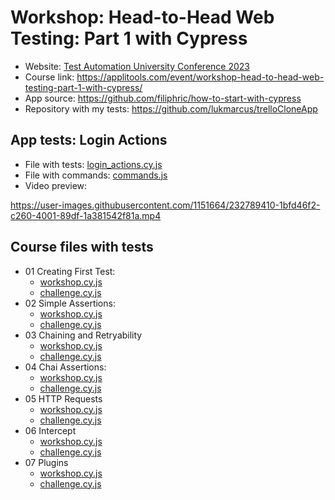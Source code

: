 # Workshop: Head-to-Head Web Testing: Part 1 with Cypress
- Website: [Test Automation University Conference 2023](https://applitools.com/on-demand-videos/test-automation-university-conference-march-2023/)
- Course link: https://applitools.com/event/workshop-head-to-head-web-testing-part-1-with-cypress/
- App source: https://github.com/filiphric/how-to-start-with-cypress
- Repository with my tests: https://github.com/lukmarcus/trelloCloneApp

## App tests: Login Actions
- File with tests: [login_actions.cy.js](https://github.com/lukmarcus/trelloCloneApp/blob/main/cypress/e2e/login_actions.cy.js)
- File with commands: [commands.js](https://github.com/lukmarcus/trelloCloneApp/blob/main/cypress/support/commands.js)
- Video preview:

https://user-images.githubusercontent.com/1151664/232789410-1bfd46f2-c260-4001-89df-1a381542f81a.mp4

## Course files with tests
- 01 Creating First Test:
    - [workshop.cy.js](https://github.com/lukmarcus/trelloCloneApp/blob/main/cypress/e2e/01_creating_first_test/workshop.cy.js)
    - [challenge.cy.js](https://github.com/lukmarcus/trelloCloneApp/blob/main/cypress/e2e/01_creating_first_test/challenge.cy.js)
- 02 Simple Assertions:
    - [workshop.cy.js](https://github.com/lukmarcus/trelloCloneApp/blob/main/cypress/e2e/02_simple_assertions/workshop.cy.js)
    - [challenge.cy.js](https://github.com/lukmarcus/trelloCloneApp/blob/main/cypress/e2e/02_simple_assertions/challenge.cy.js)
- 03 Chaining and Retryability
    - [workshop.cy.js](https://github.com/lukmarcus/trelloCloneApp/blob/main/cypress/e2e/03_chaining_and_retryability/workshop.cy.js)
    - [challenge.cy.js](https://github.com/lukmarcus/trelloCloneApp/blob/main/cypress/e2e/03_chaining_and_retryability/challenge.cy.js)
- 04 Chai Assertions:
    - [workshop.cy.js](https://github.com/lukmarcus/trelloCloneApp/blob/main/cypress/e2e/04_chai_assertions/workshop.cy.js)
    - [challenge.cy.js](https://github.com/lukmarcus/trelloCloneApp/blob/main/cypress/e2e/04_chai_assertions/challenge.cy.js)
- 05 HTTP Requests
    - [workshop.cy.js](https://github.com/lukmarcus/trelloCloneApp/blob/main/cypress/e2e/05_http_requests/workshop.cy.js)
    - [challenge.cy.js](https://github.com/lukmarcus/trelloCloneApp/blob/main/cypress/e2e/05_http_requests/challenge.cy.js)
- 06 Intercept
    - [workshop.cy.js](https://github.com/lukmarcus/trelloCloneApp/blob/main/cypress/e2e/06_intercept/workshop.cy.js)
    - [challenge.cy.js](https://github.com/lukmarcus/trelloCloneApp/blob/main/cypress/e2e/06_intercept/challenge.cy.js)
- 07 Plugins
    - [workshop.cy.js](https://github.com/lukmarcus/trelloCloneApp/blob/main/cypress/e2e/07_plugins/workshop.cy.js)
    - [challenge.cy.js](https://github.com/lukmarcus/trelloCloneApp/blob/main/cypress/e2e/07_plugins/challenge.cy.js)
